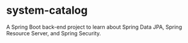 # system-catalog
A Spring Boot back-end project to learn about Spring Data JPA, Spring Resource Server, and Spring Security.
